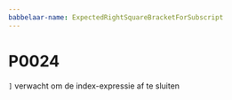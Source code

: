 ```yaml
---
babbelaar-name: ExpectedRightSquareBracketForSubscript
---
```

# P0024
`]` verwacht om de index-expressie af te sluiten
